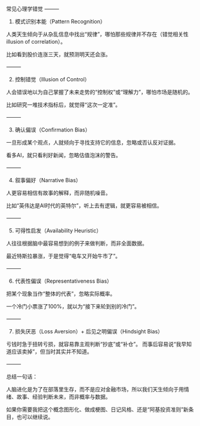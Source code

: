 常见心理学错觉
⸻

1. 模式识别本能（Pattern Recognition）

人类天生倾向于从杂乱信息中找出“规律”，哪怕那些规律并不存在（错觉相关性 illusion of correlation）。

比如看到股价连涨三天，就预测明天还会涨。

⸻

2. 控制错觉（Illusion of Control）

人会错误地以为自己掌握了未来走势的“控制权”或“理解力”，哪怕市场是随机的。

比如研究一堆技术指标后，就觉得“这次一定准”。

⸻

3. 确认偏误（Confirmation Bias）

一旦形成某个观点，人就倾向于寻找支持它的信息，忽略或否认反对证据。

看多AI，就只看利好新闻，忽略估值泡沫的警告。

⸻

4. 叙事偏好（Narrative Bias）

人更容易相信有故事的解释，而非随机噪音。

比如“英伟达是AI时代的英特尔”，听上去有逻辑，就更容易被相信。

⸻

5. 可得性启发（Availability Heuristic）

人往往根据脑中最容易想到的例子来做判断，而非全面数据。

最近特斯拉暴涨，于是觉得“电车又开始牛市了”。

⸻

6. 代表性偏误（Representativeness Bias）

把某个现象当作“整体的代表”，忽略实际概率。

一个冷门小票涨了100%，就以为“接下来轮到别的冷门”。

⸻

7. 损失厌恶（Loss Aversion）+ 后见之明偏误（Hindsight Bias）

亏钱时急于扭转亏损，就容易靠主观判断“抄底”或“补仓”。
而事后容易说“我早知道应该卖掉”，但当时其实并不知道。

⸻

总结一句话：

人脑进化是为了在部落里生存，而不是应对金融市场，所以我们天生倾向于用情绪、故事、经验判断未来，而非概率与数据。

如果你需要我把这个概念图形化、做成梗图、日记风格、还是“阿基投资准则”新条目，也可以继续说。
